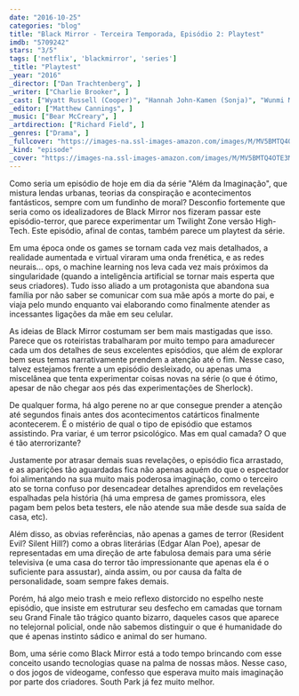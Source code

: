 ```yaml
---
date: "2016-10-25"
categories: "blog"
title: "Black Mirror - Terceira Temporada, Episódio 2: Playtest"
imdb: "5709242"
stars: "3/5"
tags: ['netflix', 'blackmirror', 'series']
_title: "Playtest"
_year: "2016"
_director: ["Dan Trachtenberg", ]
_writer: ["Charlie Brooker", ]
_cast: ["Wyatt Russell (Cooper)", "Hannah John-Kamen (Sonja)", "Wunmi Mosaku (Katie)", "Ken Yamamura (Shou Saito)", "Elizabeth Moynihan (Cooper's Mum)", "Jamie Paul (Josh Peters)", "Jessica Nell (Scared Girl on Plane)", "Jade Clarke (Pub Local)", "Deborah Rock (Airline Passenger)", ]
_editor: ["Matthew Cannings", ]
_music: ["Bear McCreary", ]
_artdirection: ["Richard Field", ]
_genres: ["Drama", ]
_fullcover: "https://images-na.ssl-images-amazon.com/images/M/MV5BMTQ4OTE3MjI4MF5BMl5BanBnXkFtZTgwOTM3MzgzMDI@.jpg"
_kind: "episode"
_cover: "https://images-na.ssl-images-amazon.com/images/M/MV5BMTQ4OTE3MjI4MF5BMl5BanBnXkFtZTgwOTM3MzgzMDI@._V1._SX100_SY67_.jpg"
---
```

Como seria um episódio de hoje em dia da série "Além da Imaginação", que mistura lendas urbanas, teorias da conspiração e acontecimentos fantásticos, sempre com um fundinho de moral? Desconfio fortemente que seria como os idealizadores de Black Mirror nos fizeram passar este episódio-terror, que parece experimentar um Twilight Zone versão High-Tech. Este episódio, afinal de contas, também parece um playtest da série.

Em uma época onde os games se tornam cada vez mais detalhados, a realidade aumentada e virtual viraram uma onda frenética, e as redes neurais... ops, o machine learning nos leva cada vez mais próximos da singularidade (quando a inteligência artificial se tornar mais esperta que seus criadores). Tudo isso aliado a um protagonista que abandona sua família por não saber se comunicar com sua mãe após a morte do pai, e viaja pelo mundo enquanto vai elaborando como finalmente atender as incessantes ligações da mãe em seu celular.

As ideias de Black Mirror costumam ser bem mais mastigadas que isso. Parece que os roteiristas trabalharam por muito tempo para amadurecer cada um dos detalhes de seus excelentes episódios, que além de explorar bem seus temas narrativamente prendem a atenção até o fim. Nesse caso, talvez estejamos frente a um episódio desleixado, ou apenas uma miscelânea que tenta experimentar coisas novas na série (o que é ótimo, apesar de não chegar aos pés das experimentações de Sherlock).

De qualquer forma, há algo perene no ar que consegue prender a atenção até segundos finais antes dos acontecimentos catárticos finalmente acontecerem. É o mistério de qual o tipo de episódio que estamos assistindo. Pra variar, é um terror psicológico. Mas em qual camada? O que é tão aterrorizante?

Justamente por atrasar demais suas revelações, o episódio fica arrastado, e as aparições tão aguardadas fica não apenas aquém do que o espectador foi alimentando na sua muito mais poderosa imaginação, como o terceiro ato se torna confuso por desencadear detalhes aprendidos em revelações espalhadas pela história (há uma empresa de games promissora, eles pagam bem pelos beta testers, ele não atende sua mãe desde sua saída de casa, etc).

Além disso, as obvias referências, não apenas a games de terror (Resident Evil? Silent Hill?) como a obras literárias (Edgar Alan Poe), apesar de representadas em uma direção de arte fabulosa demais para uma série televisiva (e uma casa do terror tão impressionante que apenas ela é o suficiente para assustar), ainda assim, ou por causa da falta de personalidade, soam sempre fakes demais.

Porém, há algo meio trash e meio reflexo distorcido no espelho neste episódio, que insiste em estruturar seu desfecho em camadas que tornam seu Grand Finale tão trágico quanto bizarro, daqueles casos que aparece no telejornal policial, onde não sabemos distinguir o que é humanidade do que é apenas instinto sádico e animal do ser humano.

Bom, uma série como Black Mirror está a todo tempo brincando com esse conceito usando tecnologias quase na palma de nossas mãos. Nesse caso, o dos jogos de videogame, confesso que esperava muito mais imaginação por parte dos criadores. South Park já fez muito melhor.
